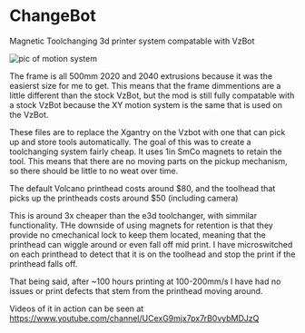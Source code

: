# ChangeBot
 Magnetic Toolchanging  3d printer system compatable with VzBot
 
 ![pic of motion system](motion.jpg)
 
 The frame is all 500mm 2020 and 2040 extrusions because it was the easierst size for me to get. This means that the frame dimmentions are a little different than the stock VzBot, but the mod is still fully compatable with a stock VzBot because the XY motion system is the same that is used on the VzBot.
 
 
These files are to replace the Xgantry on the Vzbot with one that can pick up and store tools automatically. The goal of this 
was to create a toolchanging system fairly cheap. It uses 1in SmCo magnets to retain the tool. This means that there are no moving
parts on the pickup mechanism, so there should be little to no weat over time.

The default Volcano printhead costs around $80, and the toolhead that picks up the printheads costs around $50 (including camera)

This is around 3x cheaper than the e3d toolchanger, with simmilar functionality. THe downside of using magnets for retention is that they
provide no cmechanical lock to keep them located, meaning that the printhead can wiggle around or even fall off mid print. I have microswitched on each printhead to detect that it is on the toolhead and stop the print if the printhead falls off. 

That being said, after ~100 hours printing at 100-200mm/s I have had no issues or print defects that stem from the printhead moving around.


Videos of it in action can be seen at https://www.youtube.com/channel/UCexG9mjx7px7rB0vybMDJzQ